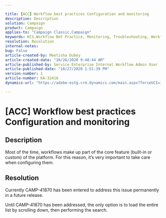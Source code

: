 ```yaml
---

title: [ACC] Workflow best practices Configuration and monitoring  
description: Description  
solution: Campaign  
product: Campaign  
applies-to: "Campaign Classic,Campaign"  
keywords: KCS,Workflow Bet Practice, Monitoring, Troubleshooting, Workflow Performance, Workflow Slow  
resolution: Resolution  
internal-notes:   
bug: False  
article-created-by: Meetisha Dubey  
article-created-date: "10/26/2020 9:48:44 AM"  
article-published-by: Service Enterprise Internal Workflow Admin User  
article-published-date: "10/27/2020 1:51:39 PM"  
version-number: 1  
article-number: KA-32416  
dynamics-url: "https://adobe-estg.crm.dynamics.com/main.aspx?forceUCI=1&pagetype=entityrecord&etn=knowledgearticle&id=91217b42-7017-eb11-a812-000d3a593b88"

---
```


# [ACC] Workflow best practices Configuration and monitoring

## Description

Most of the time, workflows make up part of the core feature (built-in or custom) of the platform. For this reason, it’s very important to take care when configuring them.

## Resolution

Currently CAMP-41870 has been entered to address this issue permanently in a future release.

Until CAMP-41870 has been addressed, the only option is to load the entire list by scrolling down, then performing the search.
